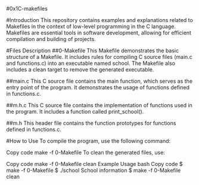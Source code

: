 #0x1C-makefiles

#Introduction This repository contains examples and explanations related to Makefiles in the context of low-level programming in the C language. Makefiles are essential tools in software development, allowing for efficient compilation and building of projects.

#Files Description ##0-Makefile This Makefile demonstrates the basic structure of a Makefile. It includes rules for compiling C source files (main.c and functions.c) into an executable named school. The Makefile also includes a clean target to remove the generated executable.

##main.c This C source file contains the main function, which serves as the entry point of the program. It demonstrates the usage of functions defined in functions.c.

##m.h.c This C source file contains the implementation of functions used in the program. It includes a function called print_school().

##m.h This header file contains the function prototypes for functions defined in functions.c.

#How to Use To compile the program, use the following command:

Copy code make -f 0-Makefile To clean the generated files, use:

Copy code make -f 0-Makefile clean Example Usage bash Copy code $ make -f 0-Makefile $ ./school School information $ make -f 0-Makefile clean
